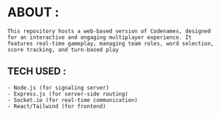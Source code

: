 # ABOUT :

    This repository hosts a web-based version of Codenames, designed 
    for an interactive and engaging multiplayer experience. It
    features real-time gameplay, managing team roles, word selection, 
    score tracking, and turn-based play 

## TECH USED :
    - Node.js (for signaling server)
    - Express.js (for server-side routing)
    - Socket.io (for real-time communication)
    - React/Tailwind (for frontend)
